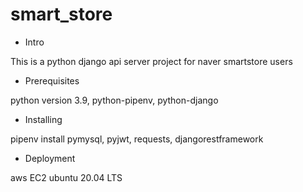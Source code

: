 # smart_store

- Intro

This is a python django api server project for naver smartstore users

- Prerequisites

python version 3.9, python-pipenv, python-django

- Installing

pipenv install pymysql, pyjwt, requests, djangorestframework

- Deployment

aws EC2 ubuntu 20.04 LTS
